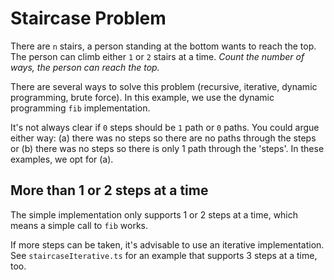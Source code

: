 # Staircase Problem

There are `n` stairs, a person standing at the bottom wants to reach the top. The person can climb either `1` or `2` stairs at a time. _Count the number of ways, the person can reach the top._

There are several ways to solve this problem (recursive, iterative, dynamic programming, brute force). In this example, we use the dynamic programming `fib` implementation.

It's not always clear if `0` steps should be `1` path or `0` paths. You could argue either way: (a) there was no steps so there are no paths through the steps or (b) there was no steps so there is only 1 path through the 'steps'. In these examples, we opt for (a).

## More than 1 or 2 steps at a time

The simple implementation only supports 1 or 2 steps at a time, which means a simple call to `fib` works.

If more steps can be taken, it's advisable to use an iterative implementation. See `staircaseIterative.ts` for an example that supports 3 steps at a time, too.

